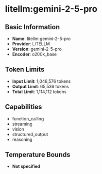 # litellm:gemini-2-5-pro

## Basic Information
- **Name**: litellm:gemini-2-5-pro
- **Provider**: LITELLM
- **Version**: gemini-2-5-pro
- **Encoder**: o200k_base

## Token Limits
- **Input Limit**: 1,048,576 tokens
- **Output Limit**: 65,536 tokens
- **Total Limit**: 1,114,112 tokens

## Capabilities
- function_calling
- streaming
- vision
- structured_output
- reasoning


## Temperature Bounds
- **Not specified**






